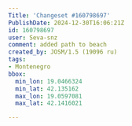 ```yaml
---
Title: 'Changeset #160798697'
PublishDate: 2024-12-30T16:06:21Z
id: 160798697
user: Seva-snz
comment: added path to beach
created_by: JOSM/1.5 (19096 ru)
tags:
- Montenegro
bbox:
  min_lon: 19.0466324
  min_lat: 42.135162
  max_lon: 19.0597081
  max_lat: 42.1416021

---
```

